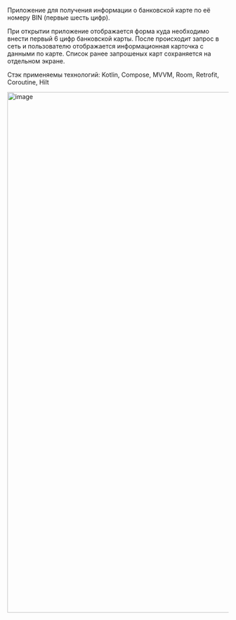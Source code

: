 Приложение для получения информации о банковской карте по её номеру BIN (первые шесть цифр).

При открытии приложение отображается форма куда необходимо внести первый 6 цифр банковской карты. После происходит запрос в сеть и пользователю отображается информационная карточка с данными по карте. Список ранее запрошеных карт сохраняется на отдельном экране.

Стэк применяемы технологий:
Kotlin, Compose, MVVM, Room, Retrofit, Coroutine, Hilt

<img width="598" height="1185" alt="image" src="https://github.com/user-attachments/assets/f58eed49-c751-4cd0-8f4d-805de072ea49" />









